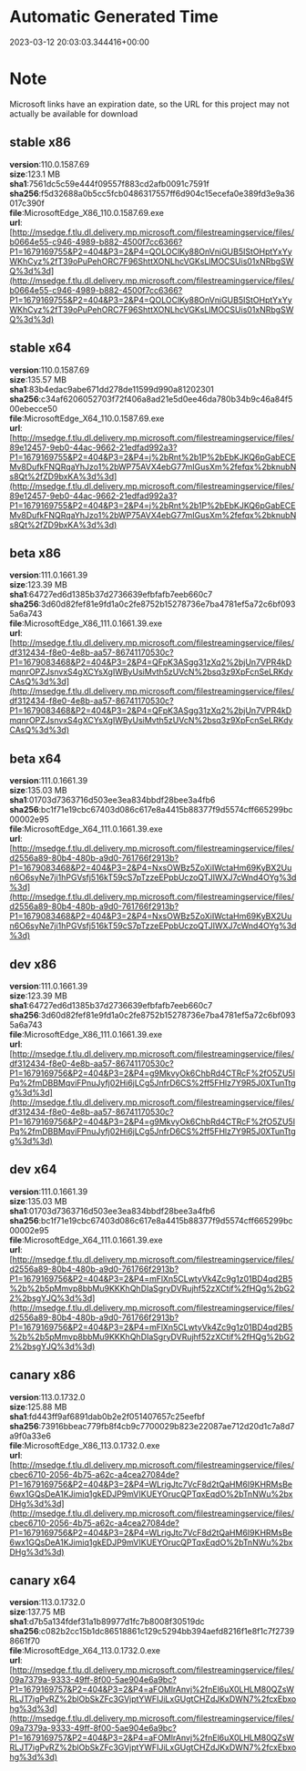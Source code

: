 # Automatic Generated Time
2023-03-12 20:03:03.344416+00:00

# Note
Microsoft links have an expiration date, so the URL for this project may not actually be available for download

## stable x86
**version**:110.0.1587.69  
**size**:123.1 MB  
**sha1**:7561dc5c59e444f09557f883cd2afb0091c7591f  
**sha256**:f5d32688a0b5cc5fcb0486317557ff6d904c15ecefa0e389fd3e9a36017c390f  
**file**:MicrosoftEdge_X86_110.0.1587.69.exe  
**url**:[http://msedge.f.tlu.dl.delivery.mp.microsoft.com/filestreamingservice/files/b0664e55-c946-4989-b882-4500f7cc6366?P1=1679169755&P2=404&P3=2&P4=QOLOClKy88OnVniGUB5IStOHptYxYyWKhCyz%2fT39oPuPehORC7F96ShttXONLhcVGKsLlMOCSUis01xNRbgSWQ%3d%3d](http://msedge.f.tlu.dl.delivery.mp.microsoft.com/filestreamingservice/files/b0664e55-c946-4989-b882-4500f7cc6366?P1=1679169755&P2=404&P3=2&P4=QOLOClKy88OnVniGUB5IStOHptYxYyWKhCyz%2fT39oPuPehORC7F96ShttXONLhcVGKsLlMOCSUis01xNRbgSWQ%3d%3d)  

## stable x64
**version**:110.0.1587.69  
**size**:135.57 MB  
**sha1**:83b4edac9abe671dd278de11599d990a81202301  
**sha256**:c34af6206052703f72f406a8ad21e5d0ee46da780b34b9c46a84f500ebecce50  
**file**:MicrosoftEdge_X64_110.0.1587.69.exe  
**url**:[http://msedge.f.tlu.dl.delivery.mp.microsoft.com/filestreamingservice/files/89e12457-9eb0-44ac-9662-21edfad992a3?P1=1679169755&P2=404&P3=2&P4=j%2bRnt%2b1P%2bEbKJKQ6pGabECEMv8DufkFNQRqaYhJzo1%2bWP75AVX4ebG77mIGusXm%2fefqx%2bknubNs8Qt%2fZD9bxKA%3d%3d](http://msedge.f.tlu.dl.delivery.mp.microsoft.com/filestreamingservice/files/89e12457-9eb0-44ac-9662-21edfad992a3?P1=1679169755&P2=404&P3=2&P4=j%2bRnt%2b1P%2bEbKJKQ6pGabECEMv8DufkFNQRqaYhJzo1%2bWP75AVX4ebG77mIGusXm%2fefqx%2bknubNs8Qt%2fZD9bxKA%3d%3d)  

## beta x86
**version**:111.0.1661.39  
**size**:123.39 MB  
**sha1**:64727ed6d1385b37d2736639efbfafb7eeb660c7  
**sha256**:3d60d82fef81e9fd1a0c2fe8752b15278736e7ba4781ef5a72c6bf0935a6a743  
**file**:MicrosoftEdge_X86_111.0.1661.39.exe  
**url**:[http://msedge.f.tlu.dl.delivery.mp.microsoft.com/filestreamingservice/files/df312434-f8e0-4e8b-aa57-86741170530c?P1=1679083468&P2=404&P3=2&P4=QFpK3ASgg31zXq2%2bjUn7VPR4kDmqnrOPZJsnvxS4gXCYsXgIWByUsiMvth5zUVcN%2bsq3z9XpFcnSeLRKdyCAsQ%3d%3d](http://msedge.f.tlu.dl.delivery.mp.microsoft.com/filestreamingservice/files/df312434-f8e0-4e8b-aa57-86741170530c?P1=1679083468&P2=404&P3=2&P4=QFpK3ASgg31zXq2%2bjUn7VPR4kDmqnrOPZJsnvxS4gXCYsXgIWByUsiMvth5zUVcN%2bsq3z9XpFcnSeLRKdyCAsQ%3d%3d)  

## beta x64
**version**:111.0.1661.39  
**size**:135.03 MB  
**sha1**:01703d7363716d503ee3ea834bbdf28bee3a4fb6  
**sha256**:bc1f71e19cbc67403d086c617e8a4415b88377f9d5574cff665299bc00002e95  
**file**:MicrosoftEdge_X64_111.0.1661.39.exe  
**url**:[http://msedge.f.tlu.dl.delivery.mp.microsoft.com/filestreamingservice/files/d2556a89-80b4-480b-a9d0-761766f2913b?P1=1679083468&P2=404&P3=2&P4=NxsOWBz5ZoXiIWctaHm69KyBX2Uun6O6syNe7ji1hPGVsfj516kT59cS7pTzzeEPpbUczoQTJIWXJ7cWnd4OYg%3d%3d](http://msedge.f.tlu.dl.delivery.mp.microsoft.com/filestreamingservice/files/d2556a89-80b4-480b-a9d0-761766f2913b?P1=1679083468&P2=404&P3=2&P4=NxsOWBz5ZoXiIWctaHm69KyBX2Uun6O6syNe7ji1hPGVsfj516kT59cS7pTzzeEPpbUczoQTJIWXJ7cWnd4OYg%3d%3d)  

## dev x86
**version**:111.0.1661.39  
**size**:123.39 MB  
**sha1**:64727ed6d1385b37d2736639efbfafb7eeb660c7  
**sha256**:3d60d82fef81e9fd1a0c2fe8752b15278736e7ba4781ef5a72c6bf0935a6a743  
**file**:MicrosoftEdge_X86_111.0.1661.39.exe  
**url**:[http://msedge.f.tlu.dl.delivery.mp.microsoft.com/filestreamingservice/files/df312434-f8e0-4e8b-aa57-86741170530c?P1=1679169756&P2=404&P3=2&P4=g9MkvyOk6ChbRd4CTRcF%2fO5ZU5lPq%2fmDBBMqviFPnuJyfj02Hi6jLCg5JnfrD6CS%2ff5FHlz7Y9R5J0XTunTtgg%3d%3d](http://msedge.f.tlu.dl.delivery.mp.microsoft.com/filestreamingservice/files/df312434-f8e0-4e8b-aa57-86741170530c?P1=1679169756&P2=404&P3=2&P4=g9MkvyOk6ChbRd4CTRcF%2fO5ZU5lPq%2fmDBBMqviFPnuJyfj02Hi6jLCg5JnfrD6CS%2ff5FHlz7Y9R5J0XTunTtgg%3d%3d)  

## dev x64
**version**:111.0.1661.39  
**size**:135.03 MB  
**sha1**:01703d7363716d503ee3ea834bbdf28bee3a4fb6  
**sha256**:bc1f71e19cbc67403d086c617e8a4415b88377f9d5574cff665299bc00002e95  
**file**:MicrosoftEdge_X64_111.0.1661.39.exe  
**url**:[http://msedge.f.tlu.dl.delivery.mp.microsoft.com/filestreamingservice/files/d2556a89-80b4-480b-a9d0-761766f2913b?P1=1679169756&P2=404&P3=2&P4=mFlXn5CLwtyVk4Zc9g1z01BD4qd2B5%2b%2b5pMmvp8bbMu9KKKhQhDIaSgryDVRujhf52zXCtif%2fHQg%2bG22%2bsgYJQ%3d%3d](http://msedge.f.tlu.dl.delivery.mp.microsoft.com/filestreamingservice/files/d2556a89-80b4-480b-a9d0-761766f2913b?P1=1679169756&P2=404&P3=2&P4=mFlXn5CLwtyVk4Zc9g1z01BD4qd2B5%2b%2b5pMmvp8bbMu9KKKhQhDIaSgryDVRujhf52zXCtif%2fHQg%2bG22%2bsgYJQ%3d%3d)  

## canary x86
**version**:113.0.1732.0  
**size**:125.88 MB  
**sha1**:fd443ff9af6891dab0b2e2f051407657c25eefbf  
**sha256**:73916bbeac779fb8f4cb9c7700029b823e22087ae712d20d1c7a8d7a9f0a33e6  
**file**:MicrosoftEdge_X86_113.0.1732.0.exe  
**url**:[http://msedge.f.tlu.dl.delivery.mp.microsoft.com/filestreamingservice/files/cbec6710-2056-4b75-a62c-a4cea27084de?P1=1679169756&P2=404&P3=2&P4=WLrigJtc7VcF8d2tQaHM6I9KHRMsBe6wx1GQsDeA1KJimiq1gkEDJP9mVIKUEYOrucQPTqxEqdO%2bTnNWu%2bxDHg%3d%3d](http://msedge.f.tlu.dl.delivery.mp.microsoft.com/filestreamingservice/files/cbec6710-2056-4b75-a62c-a4cea27084de?P1=1679169756&P2=404&P3=2&P4=WLrigJtc7VcF8d2tQaHM6I9KHRMsBe6wx1GQsDeA1KJimiq1gkEDJP9mVIKUEYOrucQPTqxEqdO%2bTnNWu%2bxDHg%3d%3d)  

## canary x64
**version**:113.0.1732.0  
**size**:137.75 MB  
**sha1**:d7b5a134fdef31a1b89977d1fc7b8008f30519dc  
**sha256**:c082b2cc15b1dc86518861c129c5294bb394aefd8216f1e8f1c7f27398661f70  
**file**:MicrosoftEdge_X64_113.0.1732.0.exe  
**url**:[http://msedge.f.tlu.dl.delivery.mp.microsoft.com/filestreamingservice/files/09a7379a-9333-49ff-8f00-5ae904e6a9bc?P1=1679169757&P2=404&P3=2&P4=aFOMlrAnvj%2fnEl6uX0LHLM80QZsWRLJT7igPvRZ%2blObSkZFc3GVjptYWFIJiLxGUgtCHZdJKxDWN7%2fcxEbxohg%3d%3d](http://msedge.f.tlu.dl.delivery.mp.microsoft.com/filestreamingservice/files/09a7379a-9333-49ff-8f00-5ae904e6a9bc?P1=1679169757&P2=404&P3=2&P4=aFOMlrAnvj%2fnEl6uX0LHLM80QZsWRLJT7igPvRZ%2blObSkZFc3GVjptYWFIJiLxGUgtCHZdJKxDWN7%2fcxEbxohg%3d%3d)  

